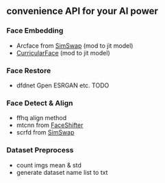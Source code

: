 ## convenience API for your AI power

### Face Embedding

- Arcface from [SimSwap](https://github.com/neuralchen/SimSwap) (mod to jit model)
- [CurricularFace](https://github.com/HuangYG123/CurricularFace) (mod to jit model)

### Face Restore 

- dfdnet Gpen ESRGAN etc. TODO

### Face Detect & Align

- ffhq align method
- mtcnn from [FaceShifter](https://github.com/taotaonice/FaceShifter)
- scrfd from [SimSwap](https://github.com/neuralchen/SimSwap)

### Dataset Preprocess

- count imgs mean & std
- generate dataset name list to txt